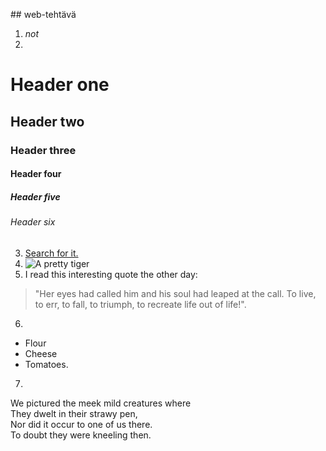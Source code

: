 ##<Daniela Haavisto> web-tehtävä 
1. _not_
2. 
# Header one
## Header two
### Header three
#### Header four
##### Header five
###### Header six
3. [Search for it.](www.google.com)
4. ![A pretty tiger](https://upload.wikimedia.org/wikipedia/commons/5/56/Tiger.50.jpg)
5. I read this interesting quote the other day:

>"Her eyes had called him and his soul had leaped at the call. To live, to err, to fall, to triumph, to recreate life out of life!".
>

6. 

* Flour
* Cheese
* Tomatoes.


7. 
We pictured the meek mild creatures where  
They dwelt in their strawy pen,  
Nor did it occur to one of us there.  
To doubt they were kneeling then.
